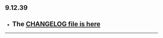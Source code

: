 ## 9.12.39

- ## The [CHANGELOG file is here](https://flutter-sound.canardoux.xyz/changelog.html)

-----------------------------------------------------------------------------------------------------------------------------------
